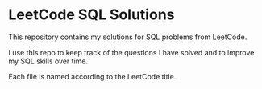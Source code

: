 # LeetCode SQL Solutions

This repository contains my solutions for SQL problems from LeetCode.

I use this repo to keep track of the questions I have solved and to improve my SQL skills over time.

Each file is named according to the LeetCode title.
